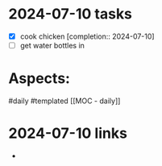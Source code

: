 
# 2024-07-10 tasks

- [x] cook chicken  [completion:: 2024-07-10]
- [ ] get water bottles in

# Aspects:
#daily #templated
[[MOC - daily]]

# 2024-07-10 links
- 


